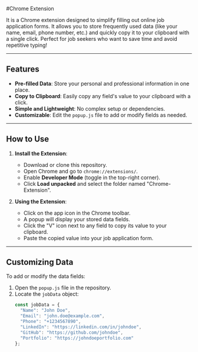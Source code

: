 #Chrome Extension

It is a Chrome extension designed to simplify filling out online job application forms. It allows you to store frequently used data (like your name, email, phone number, etc.) and quickly copy it to your clipboard with a single click. Perfect for job seekers who want to save time and avoid repetitive typing!

---

## Features

- **Pre-filled Data**: Store your personal and professional information in one place.
- **Copy to Clipboard**: Easily copy any field's value to your clipboard with a click.
- **Simple and Lightweight**: No complex setup or dependencies.
- **Customizable**: Edit the `popup.js` file to add or modify fields as needed.

---

## How to Use

1. **Install the Extension**:
   - Download or clone this repository.
   - Open Chrome and go to `chrome://extensions/`.
   - Enable **Developer Mode** (toggle in the top-right corner).
   - Click **Load unpacked** and select the folder named "Chrome-Extension".

2. **Using the Extension**:
   - Click on the app icon in the Chrome toolbar.
   - A popup will display your stored data fields.
   - Click the "V" icon next to any field to copy its value to your clipboard.
   - Paste the copied value into your job application form.

---

## Customizing Data

To add or modify the data fields:

1. Open the `popup.js` file in the repository.
2. Locate the `jobData` object:
   ```javascript
   const jobData = {
     "Name": "John Doe",
     "Email": "john.doe@example.com",
     "Phone": "+1234567890",
     "LinkedIn": "https://linkedin.com/in/johndoe",
     "GitHub": "https://github.com/johndoe",
     "Portfolio": "https://johndoeportfolio.com"
   };